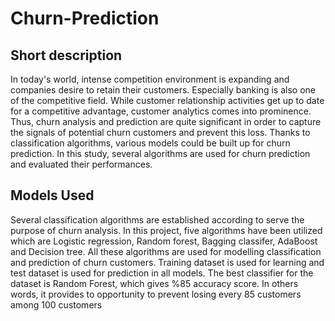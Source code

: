 # Churn-Prediction

## Short description

In today's world, intense competition environment is expanding and companies desire to retain their customers. Especially banking is also one of the competitive field. While customer relationship activities get up to date for a competitive advantage, customer analytics comes into prominence. Thus, churn analysis and prediction are quite significant in order to capture the signals of potential churn customers and prevent this loss. Thanks to classification algorithms, various models could be built up for churn prediction. In this study, several algorithms are used for churn prediction and evaluated their performances.

## Models Used
Several classification algorithms are established according to serve the purpose of churn analysis. In this project, five algorithms have been utilized which are Logistic regression, Random forest, Bagging classifer, AdaBoost and Decision tree. All these algorithms are used for modelling classification and prediction of churn customers. Training dataset is used for learning and test dataset is used for prediction in all models. The best classifier for the dataset is Random Forest, which gives %85 accuracy score. In others words, it provides to opportunity to prevent losing every 85 customers among 100 customers


